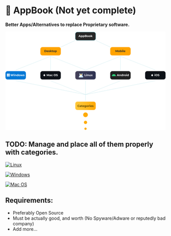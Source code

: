 # 📘 AppBook (Not yet complete)
**Better Apps/Alternatives to replace Proprietary software.**

![Map](map.png)

## TODO: Manage and place all of them properly with categories.

[![Linux](https://img.shields.io/badge/Linux-Apps-%23FFF?labelColor=E95420&style=for-the-badge&logo=Ubuntu&logoColor=white&color=FFF)](https://github.com/thegamerhat/appbook/tree/devs/Desktop/Linux)

[![Windows](https://img.shields.io/badge/Windows-Apps-%23FFF?labelColor=FFF&style=for-the-badge&logo=Windows&logoColor=0078D6&color=FFF)](https://github.com/thegamerhat/appbook/tree/devs/Desktop/Windows)

[![Mac OS](https://img.shields.io/badge/Mac_OS-Apps-%23FFF?labelColor=000000&style=for-the-badge&logo=Apple&logoColor=white&color=FFF)](https://github.com/thegamerhat/appbook/tree/devs/Desktop/Mac)

## Requirements:

- Preferably Open Source 
- Must be actually good, and worth (No Spyware/Adware or reputedly bad company)
- Add more...
